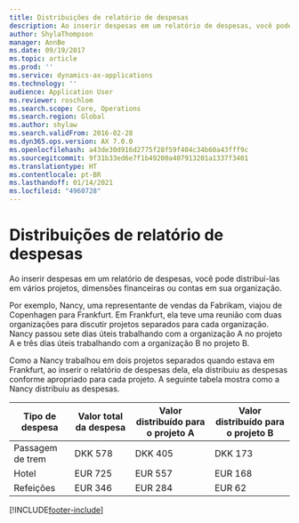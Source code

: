 ```yaml
---
title: Distribuições de relatório de despesas
description: Ao inserir despesas em um relatório de despesas, você pode distribuí-las em vários projetos, entidades legais ou contas da organização.
author: ShylaThompson
manager: AnnBe
ms.date: 09/19/2017
ms.topic: article
ms.prod: ''
ms.service: dynamics-ax-applications
ms.technology: ''
audience: Application User
ms.reviewer: roschlom
ms.search.scope: Core, Operations
ms.search.region: Global
ms.author: shylaw
ms.search.validFrom: 2016-02-28
ms.dyn365.ops.version: AX 7.0.0
ms.openlocfilehash: a43de30d916d2775f28f59f404c34b60a43fff9c
ms.sourcegitcommit: 9f31b33ed6e7f1b49200a407913201a1337f3401
ms.translationtype: HT
ms.contentlocale: pt-BR
ms.lasthandoff: 01/14/2021
ms.locfileid: "4960728"
---
```

# <a name="expense-report-distributions"></a>Distribuições de relatório de despesas

Ao inserir despesas em um relatório de despesas, você pode distribuí-las em vários projetos, dimensões financeiras ou contas em sua organização.

Por exemplo, Nancy, uma representante de vendas da Fabrikam, viajou de Copenhagen para Frankfurt. Em Frankfurt, ela teve uma reunião com duas organizações para discutir projetos separados para cada organização. Nancy passou sete dias úteis trabalhando com a organização A no projeto A e três dias úteis trabalhando com a organização B no projeto B.

Como a Nancy trabalhou em dois projetos separados quando estava em Frankfurt, ao inserir o relatório de despesas dela, ela distribuiu as despesas conforme apropriado para cada projeto. A seguinte tabela mostra como a Nancy distribuiu as despesas.


| Tipo de despesa | Valor total da despesa|Valor distribuído para o projeto A| Valor distribuído para o projeto B |
|--------------|---------------------|-------------------------------|---------------------------------|
|Passagem de trem   |DKK 578              |DKK 405                        |DKK 173                          |
|Hotel         |EUR 725              |EUR 557                        |EUR 168                          |
|Refeições         |EUR 346              |EUR 284                        |EUR 62                           |



[!INCLUDE[footer-include](../includes/footer-banner.md)]